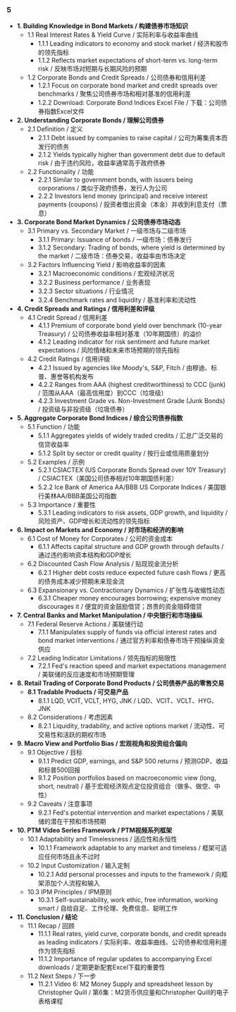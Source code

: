 ### 5
- **1. Building Knowledge in Bond Markets / 构建债券市场知识**
    - 1.1 Real Interest Rates & Yield Curve / 实际利率与收益率曲线
        - 1.1.1 Leading indicators to economy and stock market / 经济和股市的领先指标
        - 1.1.2 Reflects market expectations of short-term vs. long-term risk / 反映市场对短期与长期风险的预期
    - 1.2 Corporate Bonds and Credit Spreads / 公司债券和信用利差
        - 1.2.1 Focus on corporate bond market and credit spreads over benchmarks / 聚焦公司债券市场和相对基准的信用利差
        - 1.2.2 Download: Corporate Bond Indices Excel File / 下载：公司债券指数Excel文件
- **2. Understanding Corporate Bonds / 理解公司债券**
    - 2.1 Definition / 定义
        - 2.1.1 Debt issued by companies to raise capital / 公司为筹集资本而发行的债务
        - 2.1.2 Yields typically higher than government debt due to default risk / 由于违约风险，收益率通常高于政府债券
    - 2.2 Functionality / 功能
        - 2.2.1 Similar to government bonds, with issuers being corporations / 类似于政府债券，发行人为公司
        - 2.2.2 Investors lend money (principal) and receive interest payments (coupons) / 投资者借出资金（本金）并收到利息支付（票息）
- **3. Corporate Bond Market Dynamics / 公司债券市场动态**
    - 3.1 Primary vs. Secondary Market / 一级市场与二级市场
        - 3.1.1 Primary: Issuance of bonds / 一级市场：债券发行
        - 3.1.2 Secondary: Trading of bonds, where yield is determined by the market / 二级市场：债券交易，收益率由市场决定
    - 3.2 Factors Influencing Yield / 影响收益率的因素
        - 3.2.1 Macroeconomic conditions / 宏观经济状况
        - 3.2.2 Business performance / 业务表现
        - 3.2.3 Sector situations / 行业情况
        - 3.2.4 Benchmark rates and liquidity / 基准利率和流动性
- **4. Credit Spreads and Ratings / 信用利差和评级**
    - 4.1 Credit Spread / 信用利差
        - 4.1.1 Premium of corporate bond yield over benchmark (10-year Treasury) / 公司债券收益率相对基准（10年期国债）的溢价
        - 4.1.2 Leading indicator for risk sentiment and future market expectations / 风险情绪和未来市场预期的领先指标
    - 4.2 Credit Ratings / 信用评级
        - 4.2.1 Issued by agencies like Moody's, S&P, Fitch / 由穆迪、标普、惠誉等机构发布
        - 4.2.2 Ranges from AAA (highest creditworthiness) to CCC (junk) / 范围从AAA（最高信用度）到CCC（垃圾级）
        - 4.2.3 Investment Grade vs. Non-Investment Grade (Junk Bonds) / 投资级与非投资级（垃圾债券）
- **5. Aggregate Corporate Bond Indices / 综合公司债券指数**
    - 5.1 Function / 功能
        - 5.1.1 Aggregates yields of widely traded credits / 汇总广泛交易的信贷收益率
        - 5.1.2 Split by sector or credit quality / 按行业或信用质量划分
    - 5.2 Examples / 示例
        - 5.2.1 CSIACTEX (US Corporate Bonds Spread over 10Y Treasury) / CSIACTEX（美国公司债券相对10年期国债利差）
        - 5.2.2 Ice Bank of America AA/BBB US Corporate Indices / 美国银行美林AA/BBB美国公司指数
    - 5.3 Importance / 重要性
        - 5.3.1 Leading indicators to risk assets, GDP growth, and liquidity / 风险资产、GDP增长和流动性的领先指标
- **6. Impact on Markets and Economy / 对市场和经济的影响**
    - 6.1 Cost of Money for Corporates / 公司的资金成本
        - 6.1.1 Affects capital structure and GDP growth through defaults / 通过违约影响资本结构和GDP增长
    - 6.2 Discounted Cash Flow Analysis / 贴现现金流分析
        - 6.2.1 Higher debt costs reduce expected future cash flows / 更高的债务成本减少预期未来现金流
    - 6.3 Expansionary vs. Contractionary Dynamics / 扩张性与收缩性动态
        - 6.3.1 Cheaper money encourages borrowing; expensive money discourages it / 便宜的资金鼓励借贷；昂贵的资金阻碍借贷
- **7. Central Banks and Market Manipulation / 中央银行和市场操纵**
    - 7.1 Federal Reserve Actions / 美联储行动
        - 7.1.1 Manipulates supply of funds via official interest rates and bond market interventions / 通过官方利率和债券市场干预操纵资金供应
    - 7.2 Leading Indicator Limitations / 领先指标的局限性
        - 7.2.1 Fed's reaction speed and market expectations management / 美联储的反应速度和市场预期管理
- **8. Retail Trading of Corporate Bond Products / 公司债券产品的零售交易**
    - **8.1 Tradable Products / 可交易产品**
        - 8.1.1 LQD, VCIT, VCLT, HYG, JNK / LQD、VCIT、VCLT、HYG、JNK
    - 8.2 Considerations / 考虑因素
        - 8.2.1 Liquidity, tradability, and active options market / 流动性、可交易性和活跃的期权市场
- **9. Macro View and Portfolio Bias / 宏观视角和投资组合偏向**
    - 9.1 Objective / 目标
        - 9.1.1 Predict GDP, earnings, and S&P 500 returns / 预测GDP、收益和标普500回报
        - 9.1.2 Position portfolios based on macroeconomic view (long, short, neutral) / 基于宏观经济观点定位投资组合（做多、做空、中性）
    - 9.2 Caveats / 注意事项
        - 9.2.1 Fed's potential intervention and market expectations / 美联储的潜在干预和市场预期
- **10. PTM Video Series Framework / PTM视频系列框架**
    - 10.1 Adaptability and Timelessness / 适应性和永恒性
        - 10.1.1 Framework adaptable to any market and timeless / 框架可适应任何市场且永不过时
    - 10.2 Input Customization / 输入定制
        - 10.2.1 Add personal processes and inputs to the framework / 向框架添加个人流程和输入
    - 10.3 IPM Principles / IPM原则
        - 10.3.1 Self-sustainability, work ethic, free information, working smart / 自给自足、工作伦理、免费信息、聪明工作
- **11. Conclusion / 结论**
    - 11.1 Recap / 回顾
        - 11.1.1 Real rates, yield curve, corporate bonds, and credit spreads as leading indicators / 实际利率、收益率曲线、公司债券和信用利差作为领先指标
        - 11.1.2 Importance of regular updates to accompanying Excel downloads / 定期更新配套Excel下载的重要性
    - 11.2 Next Steps / 下一步
        - 11.2.1 Video 6: M2 Money Supply and spreadsheet lesson by Christopher Quill / 第6集：M2货币供应量和Christopher Quill的电子表格课程
